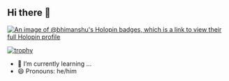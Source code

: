 ## Hi there 👋
[![An image of @bhimanshu's Holopin badges, which is a link to view their full Holopin profile](https://holopin.me/bhimanshu)](https://holopin.io/@bhimanshu)



[![trophy](https://github-profile-trophy.vercel.app/?username=ryo-ma&theme=discord&no-bg=true)](https://github.com/ryo-ma/github-profile-trophy)




- 🌱 I’m currently learning ...
- 😄 Pronouns: he/him
<!--



- 👯 I’m looking to collaborate 
- 💬 Ask me about ...
- 📫 How to reach me: ...

-->
